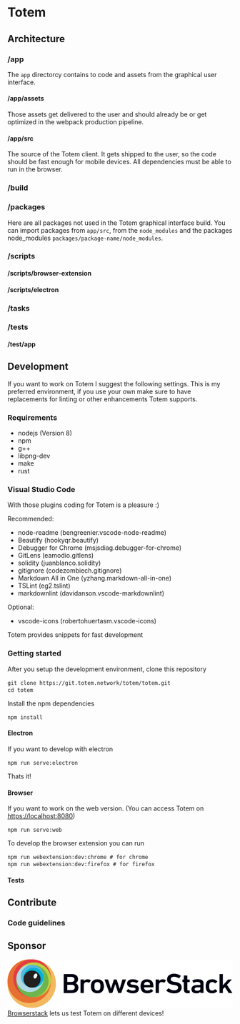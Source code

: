 # Totem

## Architecture

### /app

The `app` directorcy contains to code and assets from the graphical user interface.

#### /app/assets

Those assets get delivered to the user and should already be or get optimized in the webpack production pipeline.

#### /app/src

The source of the Totem client. It gets shipped to the user, so the code should be fast enough for mobile devices. All dependencies must be able to run in the browser.

### /build

### /packages

Here are all packages not used in the Totem graphical interface build. You can import packages from `app/src`, from the `node_modules` and the packages node_modules `packages/package-name/node_modules`.

### /scripts

#### /scripts/browser-extension

#### /scripts/electron

### /tasks

### /tests

#### /test/app

## Development

If you want to work on Totem I suggest the following settings.
This is my preferred environment, if you use your own make sure to
have replacements for linting or other enhancements Totem supports.

### Requirements

* nodejs (Version 8)
* npm
* g++
* libpng-dev
* make
* rust

### Visual Studio Code

With those plugins coding for Totem is a pleasure :)

Recommended:

* node-readme (bengreenier.vscode-node-readme)
* Beautify (hookyqr.beautify)
* Debugger for Chrome (msjsdiag.debugger-for-chrome)
* GitLens (eamodio.gitlens)
* solidity (juanblanco.solidity)
* gitignore (codezombiech.gitignore)
* Markdown All in One (yzhang.markdown-all-in-one)
* TSLint (eg2.tslint)
* markdownlint (davidanson.vscode-markdownlint)

Optional:

* vscode-icons (robertohuertasm.vscode-icons)

Totem provides snippets for fast development

### Getting started

After you setup the development environment, clone this repository

    git clone https://git.totem.network/totem/totem.git
    cd totem

Install the npm dependencies

    npm install

#### Electron

If you want to develop with electron

    npm run serve:electron

Thats it!

#### Browser

If you want to work on the web version. (You can access Totem
on [https://localhost:8080](https://localhost:8080))

    npm run serve:web

To develop the browser extension you can run

    npm run webextension:dev:chrome # for chrome
    npm run webextension:dev:firefox # for firefox

#### Tests

## Contribute

### Code guidelines

## Sponsor

![](packages/docs/assets/sponsor/browserstack.svg?raw=true)
[Browserstack](https://www.browserstack.com/) lets us test Totem on different devices!

